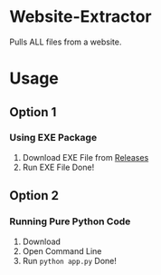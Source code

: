 # Website-Extractor
Pulls ALL files from a website.

# Usage

## Option 1
### Using EXE Package
1. Download EXE File from <a href="https://github.com/gnhen/Website-Extractor/releases">Releases</a>
2. Run EXE File
Done!

## Option 2
### Running Pure Python Code
1. Download
2. Open Command Line
3. Run ```python app.py```
Done!
